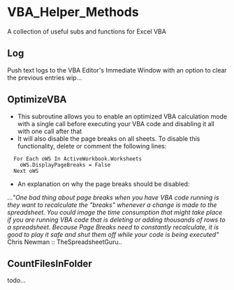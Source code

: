 # VBA_Helper_Methods
A collection of useful subs and functions for Excel VBA

## Log
Push text logs to the VBA Editor's Immediate Window with an option to clear the previous entries
wip...

## OptimizeVBA
* This subroutine allows you to enable an optimized VBA calculation mode with a single call before executing your VBA code and disabling it all with one call after that
* It will also disable the page breaks on all sheets. To disable this functionality, delete or comment the following lines:
```vba
  For Each oWS In ActiveWorkbook.Worksheets
    oWS.DisplayPageBreaks = False
  Next oWS
```
* An explanation on why the page breaks should be disabled:

...*"One bad thing about page breaks when you have VBA code running is they want to recalculate the "breaks" whenever a change is made to the spreadsheet.  You could image the time consumption that might take place if you are running VBA code that is deleting or adding thousands of rows to a spreadsheet.  Because Page Breaks need to constantly recalculate, it is good to play it safe and shut them off while your code is being executed"* Chris Newman :: TheSpreadsheetGuru..


## CountFilesInFolder
todo...
